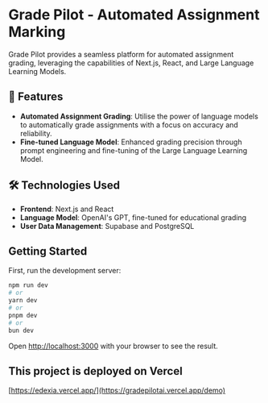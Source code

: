 # Grade Pilot - Automated Assignment Marking

Grade Pilot provides a seamless platform for automated assignment grading, leveraging the capabilities of Next.js, React, and Large Language Learning Models. 

## 🌟 Features
- **Automated Assignment Grading**: Utilise the power of language models to automatically grade assignments with a focus on accuracy and reliability.
- **Fine-tuned Language Model**: Enhanced grading precision through prompt engineering and fine-tuning of the Large Language Learning Model.

## 🛠️ Technologies Used
- **Frontend**: Next.js and React
- **Language Model**: OpenAI's GPT, fine-tuned for educational grading
- **User Data Management**: Supabase and PostgreSQL

## Getting Started

First, run the development server:

```bash
npm run dev
# or
yarn dev
# or
pnpm dev
# or
bun dev
```

Open [http://localhost:3000](http://localhost:3000) with your browser to see the result.

## This project is deployed on Vercel
[https://edexia.vercel.app/](https://gradepilotai.vercel.app/demo)
